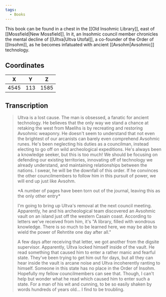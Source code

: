 ```yaml
---
tags:
  - Books
---
```


This book can be found in a chest in the [[Old Insohmic Library]], east of [[Mossfield|New Mossfield]]. In it, an Insohmic council member chronicles the mental decline of [[Ultva|Ultva Utofal]], a co-founder of the Order of [[Insohm]], as he becomes infatuated with ancient [[Avsohm|Avsohmic]] technology.

## Coordinates
| **X** | **Y** | **Z** |
| :---: | :---: | :---: |
| 4545  |  113  | 1585  |

## Transcription
> Ultva is a lost cause. The man is obsessed, a fanatic for ancient technology. He believes that the only way we stand a chance at retaking the west from Maelihs is by recreating and restoring Avsohmic weaponry. He doesn't seem to understand that not even the brightest of our arcanists can barely even comprehend Avsohmic runes. He's been neglecting his duties as a councilman, instead electing to go off on wild archeological expeditions. He's always been a knowledge seeker, but this is too much! We should be focusing on defending our existing territories, innovating off of technology we already understand, and maintaining relationships between the nations. I swear, he will be the downfall of this order. If he convinces the other councilmembers to follow him in this pursuit of power, we will end up just like Avsohm.
>
> \*A number of pages have been torn out of the journal, leaving this as the only other entry\*
>
> I'm going to bring up Ultva's removal at the next council meeting. Apparently, he and his archeological team discovered an Avsohmic vault on an island just off the western Casain coast. According to letters we've received from him, it's "A library, filled with wondrous knowledge. There is so much to be learned here, we may be able to wield the power of Rehntite one day after all."
>
> A few days after receiving that letter, we got another from the digsite supervisor. Apparently, Ultva locked himself inside of the vault. He read something that caused him to enter a rather manic and fearful state. They've been trying to get him out for days, but all they can hear inside the vault is arcane noise and Ultva incoherently ranting to himself. Someone in this state has no place in the Order of Insohm. Hopefully my fellow councilmembers can see that. Though, I can't help but wonder what he read which caused him to enter such a state. For a man of his wit and cunning, to be so easily shaken by words hundreds of years old... I find to be troubling.
